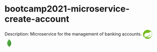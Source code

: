 # bootcamp2021-microservice-create-account
Description: Microservice for the management of banking accounts.
<img align="center" alt="spring" height="30" width="30" src="https://raw.githubusercontent.com/devicons/devicon/master/icons/spring/spring-original.svg"> 
<img align="center" alt="mongodb" height="30" width="30" src="https://raw.githubusercontent.com/devicons/devicon/master/icons/mongodb/mongodb-original.svg"> 
